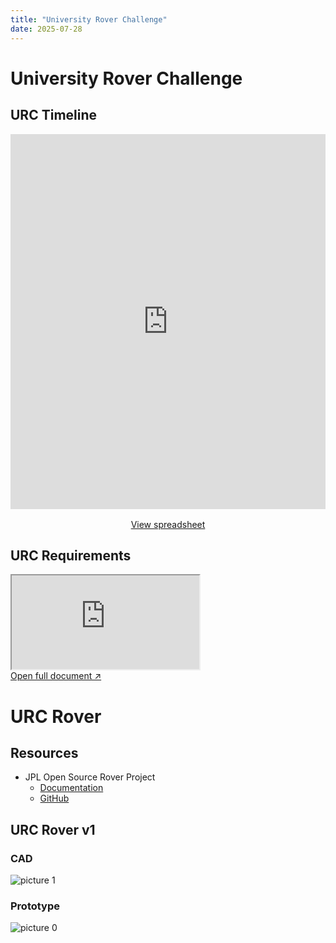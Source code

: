```yaml
---
title: "University Rover Challenge"
date: 2025-07-28
---
```


# University Rover Challenge

## URC Timeline

<iframe
  src="https://docs.google.com/spreadsheets/d/e/2PACX-1vSElbn1UWnPhKP2Krqkw6txoZDUoJm1ZS0DgQ0UR_tvcwO8s2Ppe7jzhh4gUb_IguLWmDfpeMSEQjdT/pubhtml?widget=true&amp;headers=false"
  width="100%"
  height="600"
  style="border: none;">
</iframe>
<p style="text-align: center; margin-top: 1rem;">
  <a href="https://docs.google.com/spreadsheets/d/e/2PACX-1vSElbn1UWnPhKP2Krqkw6txoZDUoJm1ZS0DgQ0UR_tvcwO8s2Ppe7jzhh4gUb_IguLWmDfpeMSEQjdT/pubhtml" target="_blank" rel="noopener noreferrer">
    View spreadsheet
  </a>
</p>



<!-- <h2>Project Document</h2>
<iframe src="https://docs.google.com/document/d/e/2PACX-1vR5YwLEq5S4L_iay-3Ra-nk79n21V0BTmgxUguUiNE0gpGj-UMrleBzBcnP3FEOZIZvghHjzPm8_o02/pub?embedded=true" width="100%" height="800" style="border: none;"></iframe>

<p style="text-align: center; margin-top: 1rem;">
  <a href="https://docs.google.com/document/d/e/2PACX-1vR5YwLEq5S4L_iay-3Ra-nk79n21V0BTmgxUguUiNE0gpGj-UMrleBzBcnP3FEOZIZvghHjzPm8_o02/pub?embedded=true"  target="_blank" rel="noopener noreferrer">
    View document
  </a>
</p> -->

<!-- <style>

</style> -->

## URC Requirements

<div class="doc-embed-container">
  <iframe src="https://docs.google.com/document/d/e/2PACX-1vR5YwLEq5S4L_iay-3Ra-nk79n21V0BTmgxUguUiNE0gpGj-UMrleBzBcnP3FEOZIZvghHjzPm8_o02/pub?embedded=true"></iframe>
  <div class="doc-link">
    <a href="https://docs.google.com/document/d/1LqZX74oIm93E1AJ0NjYZ2ZcUp3Lk3aCdbMdwWOB4yWo/edit" target="_blank">Open full document ↗</a>
  </div>
</div>


# URC Rover

## Resources
- JPL Open Source Rover Project
    - [Documentation](https://open-source-rover.readthedocs.io/en/latest/index.html)
    - [GitHub ](https://github.com/nasa-jpl/open-source-rover)


## URC Rover v1
### CAD

![picture 1](https://i.imgur.com/Oeyj2vO.png)  

### Prototype

![picture 0](https://i.imgur.com/R9GB4VV.jpeg)  